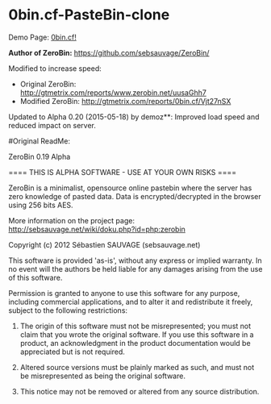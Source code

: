 # 0bin.cf-PasteBin-clone

Demo Page: [0bin.cf!](http://0bin.cf/)

**Author of ZeroBin:** https://github.com/sebsauvage/ZeroBin/

Modified to increase speed: 
- Original ZeroBin: http://gtmetrix.com/reports/www.zerobin.net/uusaGhh7
- Modified ZeroBin: http://gtmetrix.com/reports/0bin.cf/Vjt27nSX


Updated to Alpha 0.20 (2015-05-18) by demoz**: Improved load speed and reduced impact on server.

#Original ReadMe:

ZeroBin 0.19 Alpha

==== THIS IS ALPHA SOFTWARE - USE AT YOUR OWN RISKS ====

ZeroBin is a minimalist, opensource online pastebin where the server has zero knowledge of pasted data. Data is encrypted/decrypted in the browser using 256 bits AES.

More information on the project page: http://sebsauvage.net/wiki/doku.php?id=php:zerobin

Copyright (c) 2012 Sébastien SAUVAGE (sebsauvage.net)

This software is provided 'as-is', without any express or implied warranty. In no event will the authors be held liable for any damages arising from the use of this software.

Permission is granted to anyone to use this software for any purpose, including commercial applications, and to alter it and redistribute it freely, subject to the following restrictions:

1. The origin of this software must not be misrepresented; you must 
   not claim that you wrote the original software. If you use this 
   software in a product, an acknowledgment in the product documentation
   would be appreciated but is not required.

2. Altered source versions must be plainly marked as such, and must 
   not be misrepresented as being the original software.

3. This notice may not be removed or altered from any source distribution.
